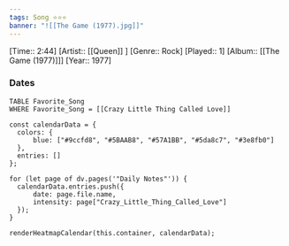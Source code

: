 ```yaml
---
tags: Song ⭐⭐⭐ 
banner: "![[The Game (1977).jpg]]"
---
```

[Time:: 2:44]
[Artist:: [[Queen]] ]
[Genre:: Rock]
[Played:: 1]
[Album:: [[The Game (1977)]]]
[Year:: 1977]
### Dates
````dataview
TABLE Favorite_Song
WHERE Favorite_Song = [[Crazy Little Thing Called Love]]
````
  ```dataviewjs
const calendarData = { 
	colors: { 
		blue: ["#9ccfd8", "#5BAAB8", "#57A1BB", "#5da8c7", "#3e8fb0"] 
	}, 
	entries: [] 
}; 

for (let page of dv.pages('"Daily Notes"')) { 
	calendarData.entries.push({ 
		date: page.file.name, 
		intensity: page["Crazy_Little_Thing_Called_Love"]
	}); 
} 

renderHeatmapCalendar(this.container, calendarData);
```
